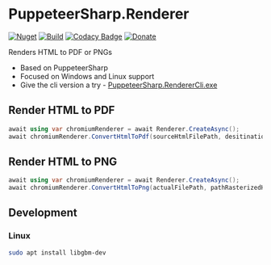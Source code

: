 # PuppeteerSharp.Renderer

[![Nuget](https://img.shields.io/nuget/v/PuppeteerSharp.Renderer.svg)](https://www.nuget.org/packages/PuppeteerSharp.Renderer/) [![Build](https://github.com/Codeuctivity/PuppeteerSharp.Renderer/actions/workflows/dotnet.yml/badge.svg)](https://github.com/Codeuctivity/PuppeteerSharp.Renderer/actions/workflows/dotnet.yml) [![Codacy Badge](https://app.codacy.com/project/badge/Grade/d550bcfac3374735bb98fbe9a63842d3)](https://www.codacy.com/gh/Codeuctivity/PuppeteerSharp.Renderer/dashboard?utm_source=github.com&utm_medium=referral&utm_content=Codeuctivity/PuppeteerSharp.Renderer&utm_campaign=Badge_Grade) [![Donate](https://img.shields.io/static/v1?label=Paypal&message=Donate&color=informational)](https://www.paypal.com/donate?hosted_button_id=7M7UFMMRTS7UE)

Renders HTML to PDF or PNGs

- Based on PuppeteerSharp
- Focused on Windows and Linux support
- Give the cli version a try - [PuppeteerSharp.RendererCli.exe](https://github.com/Codeuctivity/PuppeteerSharp.Renderer/releases)

## Render HTML to PDF

```c#
await using var chromiumRenderer = await Renderer.CreateAsync();
await chromiumRenderer.ConvertHtmlToPdf(sourceHtmlFilePath, desitinationPdf);
```

## Render HTML to PNG

```c#
await using var chromiumRenderer = await Renderer.CreateAsync();
await chromiumRenderer.ConvertHtmlToPng(actualFilePath, pathRasterizedHtml);
```

## Development

### Linux

```bash
sudo apt install libgbm-dev
```
